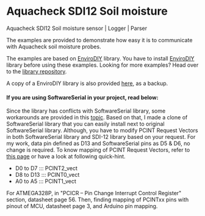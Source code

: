 # Aquacheck SDI12 Soil moisture
Aquacheck SDI12 Soil moisture sensor | Logger | Parser

The examples are provided to demonstrate how easy it is to communicate with Aquacheck soil moisture probes. 

The examples are based on [EnviroDIY](https://github.com/EnviroDIY/Arduino-SDI-12) library. You have to install [EnviroDIY](https://github.com/EnviroDIY/Arduino-SDI-12) library before using these examples. 
Looking for more examples? Head over to the [library repository](https://github.com/EnviroDIY/Arduino-SDI-12).

A copy of a EnviroDIY library is also provided [here](https://github.com/nimasaj/Aquacheck_SDI12_Soil_moisture/tree/master/EnviroDIY/src), as a backup.

#### If you are using SoftwareSerial in your project, read below:
Since the library has conflicts with SoftwareSerial library, some workarounds are provided in this [topic](https://github.com/EnviroDIY/Arduino-SDI-12/issues/8). Based on that, I made a clone of SoftwareSerial library that you can easily install next to original SoftwareSerial library. Although, you have to modify PCINT Request Vectors in both SoftwareSerial library and SDI-12 library based on your request. For my work, data pin defined as D13 and SoftwareSerial pins as D5 & D6, no change is required. To know mapping of PCINT Request Vectors, refer to [this page](http://gammon.com.au/interrupts) or have a look at following quick-hint.


* D0 to D7 ::: PCINT2_vect
* D8 to D13 ::: PCINT0_vect
* A0 to A5 ::: PCINT1_vect

For ATMEGA328P, in "PCICR – Pin Change Interrupt Control Register" section, datasheet page 56. Then, finding mapping of PCINTxx pins with pinout of MCU, datasheet page 3, and Arduino pin mapping.



